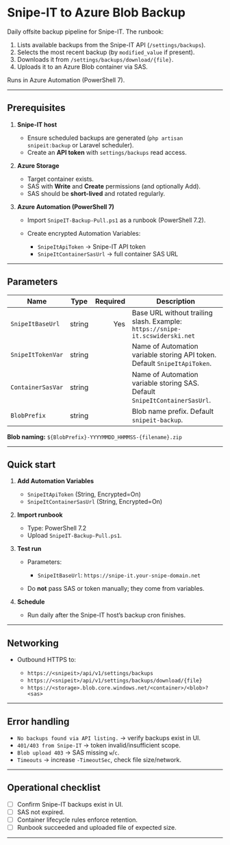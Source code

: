 # Snipe-IT to Azure Blob Backup

Daily offsite backup pipeline for Snipe-IT. The runbook:

1. Lists available backups from the Snipe-IT API (`/settings/backups`).
2. Selects the most recent backup (by `modified_value` if present).
3. Downloads it from `/settings/backups/download/{file}`.
4. Uploads it to an Azure Blob container via SAS.

Runs in Azure Automation (PowerShell 7).

---

## Prerequisites

1. **Snipe-IT host**

   * Ensure scheduled backups are generated (`php artisan snipeit:backup` or Laravel scheduler).
   * Create an **API token** with `settings/backups` read access.

2. **Azure Storage**

   * Target container exists.
   * SAS with **Write** and **Create** permissions (and optionally Add).
   * SAS should be **short-lived** and rotated regularly.

3. **Azure Automation (PowerShell 7)**

   * Import `SnipeIT-Backup-Pull.ps1` as a runbook (PowerShell 7.2).
   * Create encrypted Automation Variables:

     * `SnipeItApiToken` → Snipe-IT API token
     * `SnipeItContainerSasUrl` → full container SAS URL

---

## Parameters

| Name              | Type   | Required | Description                                                                  |
| ----------------- | ------ | -------: | ---------------------------------------------------------------------------- |
| `SnipeItBaseUrl`  | string |      Yes | Base URL without trailing slash. Example: `https://snipe-it.scswiderski.net` |
| `SnipeItTokenVar` | string |          | Name of Automation variable storing API token. Default `SnipeItApiToken`.    |
| `ContainerSasVar` | string |          | Name of Automation variable storing SAS. Default `SnipeItContainerSasUrl`.   |
| `BlobPrefix`      | string |          | Blob name prefix. Default `snipeit-backup`.                                  |

**Blob naming:**
`${BlobPrefix}-YYYYMMDD_HHMMSS-{filename}.zip`

---

## Quick start

1. **Add Automation Variables**

   * `SnipeItApiToken` (String, Encrypted=On)
   * `SnipeItContainerSasUrl` (String, Encrypted=On)

2. **Import runbook**

   * Type: PowerShell 7.2
   * Upload `SnipeIT-Backup-Pull.ps1`.

3. **Test run**

   * Parameters:

     * `SnipeItBaseUrl`: `https://snipe-it.your-snipe-domain.net`
   * Do **not** pass SAS or token manually; they come from variables.

4. **Schedule**

   * Run daily after the Snipe-IT host’s backup cron finishes.

---

## Networking

* Outbound HTTPS to:

  * `https://<snipeit>/api/v1/settings/backups`
  * `https://<snipeit>/api/v1/settings/backups/download/{file}`
  * `https://<storage>.blob.core.windows.net/<container>/<blob>?<sas>`


---

## Error handling

* `No backups found via API listing.` → verify backups exist in UI.
* `401/403 from Snipe-IT` → token invalid/insufficient scope.
* `Blob upload 403` → SAS missing `w`/`c`.
* `Timeouts` → increase `-TimeoutSec`, check file size/network.

---

## Operational checklist

* [ ] Confirm Snipe-IT backups exist in UI.
* [ ] SAS not expired.
* [ ] Container lifecycle rules enforce retention.
* [ ] Runbook succeeded and uploaded file of expected size.

---
